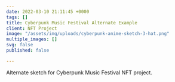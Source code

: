 ```yaml
---
date: 2022-03-10 21:11:45 +0000
tags: []
title: Cyberpunk Music Festival Alternate Example
client: NFT Project
image: "/assets/img/uploads/cyberpunk-anime-sketch-3-hat.png"
multiple_images: []
svg: false
published: false

---
```

Alternate sketch for Cyberpunk Music Festival NFT project.